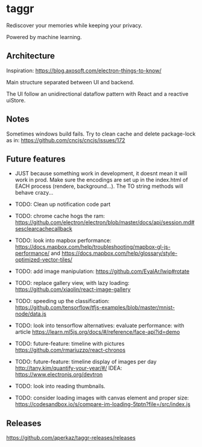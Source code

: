 # taggr

Rediscover your memories while keeping your privacy.

Powered by machine learning.

## Architecture

Inspiration: https://blog.axosoft.com/electron-things-to-know/

Main structure separated between UI and backend. 

The UI follow an unidirectional dataflow pattern with React and a reactive uiStore.


## Notes 
Sometimes windows build fails. Try to clean cache and delete package-lock as in: https://github.com/cncjs/cncjs/issues/172

## Future features

- JUST because something work in development, it doesnt mean it will work in prod. Make sure the encodings are set up in the index.html of EACH process (rendere, background...). The TO string methods will behave crazy...
- TODO: Clean up notification code part
- TODO: chrome cache hogs the ram: https://github.com/electron/electron/blob/master/docs/api/session.md#sesclearcachecallback
- TODO: look into mapbox performance: https://docs.mapbox.com/help/troubleshooting/mapbox-gl-js-performance/ and https://docs.mapbox.com/help/glossary/style-optimized-vector-tiles/
- TODO: add image manipulation: https://github.com/EyalAr/lwip#rotate
- TODO: replace gallery view, with lazy loading: https://github.com/xiaolin/react-image-gallery
- TODO: speeding up the classification: https://github.com/tensorflow/tfjs-examples/blob/master/mnist-node/data.js
- TODO: look into tensorflow alternatives: evaluate performance: with article https://learn.ml5js.org/docs/#/reference/face-api?id=demo
- TODO: future-feature: timeline with pictures https://github.com/rmariuzzo/react-chronos
- TODO: future-feature: timeline display of images per day http://tany.kim/quantify-your-year/#/
IDEA: https://www.electronjs.org/devtron

- TODO: look into reading thumbnails.
- TODO: consider loading images with canvas element and proper size: https://codesandbox.io/s/compare-im-loading-5tptn?file=/src/index.js

## Releases

https://github.com/aperkaz/taggr-releases/releases